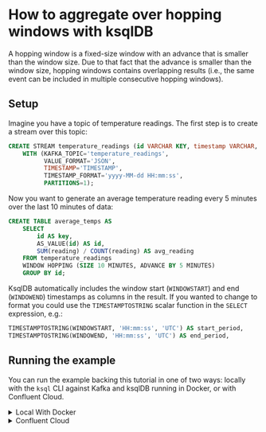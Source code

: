 <!-- title: How to aggregate over hopping windows with ksqlDB -->
<!-- description: In this tutorial, learn how to aggregate over hopping windows with ksqlDB, with step-by-step instructions and supporting code. -->

# How to aggregate over hopping windows with ksqlDB

A hopping window is a fixed-size window with an advance that is smaller than the window size. Due to that fact that the
advance is smaller than the window size, hopping windows contains overlapping results (i.e., the same event can be
included in multiple consecutive hopping windows).

## Setup

Imagine you have a topic of temperature readings. The first step is to create a stream over this topic:

```sql
CREATE STREAM temperature_readings (id VARCHAR KEY, timestamp VARCHAR, reading BIGINT)
    WITH (KAFKA_TOPIC='temperature_readings',
          VALUE_FORMAT='JSON',
          TIMESTAMP='TIMESTAMP',
          TIMESTAMP_FORMAT='yyyy-MM-dd HH:mm:ss',
          PARTITIONS=1);
```

Now you want to generate an average temperature reading every 5 minutes over the last 10 minutes of data:

```sql
CREATE TABLE average_temps AS
    SELECT
        id AS key,
        AS_VALUE(id) AS id,
        SUM(reading) / COUNT(reading) AS avg_reading
    FROM temperature_readings
    WINDOW HOPPING (SIZE 10 MINUTES, ADVANCE BY 5 MINUTES)
    GROUP BY id;
```

KsqlDB automatically includes the window start (`WINDOWSTART`) and end (`WINDOWEND`) timestamps as columns in the result.
If you wanted to change to format you could use the `TIMESTAMPTOSTRING` scalar function in the `SELECT` expression, e.g.:

```sql
TIMESTAMPTOSTRING(WINDOWSTART, 'HH:mm:ss', 'UTC') AS start_period,
TIMESTAMPTOSTRING(WINDOWEND, 'HH:mm:ss', 'UTC') AS end_period,
```

## Running the example

You can run the example backing this tutorial in one of two ways: locally with the `ksql` CLI against Kafka and ksqlDB running in Docker, or with Confluent Cloud.

<details>
  <summary>Local With Docker</summary>

  ### Prerequisites

  * Docker running via [Docker Desktop](https://docs.docker.com/desktop/) or [Docker Engine](https://docs.docker.com/engine/install/)
  * [Docker Compose](https://docs.docker.com/compose/install/). Ensure that the command `docker compose version` succeeds.

  ### Run the commands

  Clone the `confluentinc/tutorials` GitHub repository (if you haven't already) and navigate to the `tutorials` directory:

  ```shell
  git clone git@github.com:confluentinc/tutorials.git
  cd tutorials
  ```

  Start ksqlDB and Kafka:

  ```shell
  docker compose -f ./docker/docker-compose-ksqldb.yml up -d
  ```

  Next, open the ksqlDB CLI:

  ```shell
  docker exec -it ksqldb-cli ksql http://ksqldb-server:8088
  ```

  Run the following SQL statements to create the `temperature_readings` stream backed by Kafka running in Docker and populate it with
  test data.

  ```sql
  CREATE STREAM temperature_readings (id VARCHAR KEY, timestamp VARCHAR, reading BIGINT)
      WITH (KAFKA_TOPIC='temperature_readings',
            VALUE_FORMAT='JSON',
            TIMESTAMP='TIMESTAMP',
            TIMESTAMP_FORMAT='yyyy-MM-dd HH:mm:ss',
            PARTITIONS=1);
  ```

  ```sql
  INSERT INTO temperature_readings (id, timestamp, reading) VALUES ('1', '2020-01-15 02:15:30', 55);
  INSERT INTO temperature_readings (id, timestamp, reading) VALUES ('1', '2020-01-15 02:20:30', 50);
  INSERT INTO temperature_readings (id, timestamp, reading) VALUES ('1', '2020-01-15 02:25:30', 45);
  INSERT INTO temperature_readings (id, timestamp, reading) VALUES ('1', '2020-01-15 02:30:30', 40);
  INSERT INTO temperature_readings (id, timestamp, reading) VALUES ('1', '2020-01-15 02:35:30', 45);
  INSERT INTO temperature_readings (id, timestamp, reading) VALUES ('1', '2020-01-15 02:40:30', 50);
  INSERT INTO temperature_readings (id, timestamp, reading) VALUES ('1', '2020-01-15 02:45:30', 55);
  INSERT INTO temperature_readings (id, timestamp, reading) VALUES ('1', '2020-01-15 02:50:30', 60);
  ```

  Next, run the hopping window query to generate a table of average temperature readings every 5 minutes over the last 10 
  minutes of data. Note that we first tell ksqlDB to consume from the beginning of the `temperature_readings` stream.

  ```sql
  SET 'auto.offset.reset'='earliest';

  CREATE TABLE average_temps AS
      SELECT
          id AS key,
          AS_VALUE(id) AS id,
          SUM(reading) / COUNT(reading) AS avg_reading
      FROM temperature_readings
      WINDOW HOPPING (SIZE 10 MINUTES, ADVANCE BY 5 MINUTES)
      GROUP BY id;
  ```

  Query the table of average temperatures:

  ```sql
  SELECT * FROM average_temps;
  ```

  The query output should look like this:

  ```plaintext
  +---------------------+---------------------+---------------------+---------------------+---------------------+
  |KEY                  |WINDOWSTART          |WINDOWEND            |ID                   |AVG_READING          |
  +---------------------+---------------------+---------------------+---------------------+---------------------+
  |1                    |1579054200000        |1579054800000        |1                    |55                   |
  |1                    |1579054500000        |1579055100000        |1                    |52                   |
  |1                    |1579054800000        |1579055400000        |1                    |47                   |
  |1                    |1579055100000        |1579055700000        |1                    |42                   |
  |1                    |1579055400000        |1579056000000        |1                    |42                   |
  |1                    |1579055700000        |1579056300000        |1                    |47                   |
  |1                    |1579056000000        |1579056600000        |1                    |52                   |
  |1                    |1579056300000        |1579056900000        |1                    |57                   |
  |1                    |1579056600000        |1579057200000        |1                    |60                   |
  +---------------------+---------------------+---------------------+---------------------+---------------------+
  ```

  When you are finished, exit the ksqlDB CLI by entering `CTRL-D` and clean up the containers used for this tutorial by running:

  ```shell
  docker compose -f ./docker/docker-compose-ksqldb.yml down
  ```

</details>

<details>
  <summary>Confluent Cloud</summary>

  ### Prerequisites

  * A [Confluent Cloud](https://confluent.cloud/signup) account
  * The [Confluent CLI](https://docs.confluent.io/confluent-cli/current/install.html) installed on your machine

  ### Create Confluent Cloud resources

  Login to your Confluent Cloud account:

  ```shell
  confluent login --prompt --save
  ```

  Install a CLI plugin that will streamline the creation of resources in Confluent Cloud:

  ```shell
  confluent plugin install confluent-cloud_kickstart
  ```

  Run the following command to create a Confluent Cloud environment and Kafka cluster. This will create 
  resources in AWS region `us-west-2` by default, but you may override these choices by passing the `--cloud` argument with
  a value of `aws`, `gcp`, or `azure`, and the `--region` argument that is one of the cloud provider's supported regions,
  which you can list by running `confluent kafka region list --cloud <CLOUD PROVIDER>`
  
  ```shell
  confluent cloud-kickstart --name ksqldb-tutorial \
    --environment-name ksqldb-tutorial \
    --output-format stdout
  ```

  Now, create a ksqlDB cluster by first getting your user ID of the form `u-123456` when you run this command:

  ```shell
  confluent iam user list
  ```

  And then create a ksqlDB cluster called `ksqldb-tutorial` with access linked to your user account:

  ```shell
  confluent ksql cluster create ksqldb-tutorial \
    --credential-identity <USER ID>
  ```

  ### Run the commands

  Login to the [Confluent Cloud Console](https://confluent.cloud/). Select `Environments` in the left-hand navigation,
  and then click the `ksqldb-tutorial` environment tile. Click the `ksqldb-tutorial` Kafka cluster tile, and then
  select `ksqlDB` in the left-hand navigation.

  The cluster may take a few minutes to be provisioned. Once its status is `Up`, click the cluster name and scroll down to the editor.

  In the query properties section at the bottom, change the value for `auto.offset.reset` to `Earliest` so that ksqlDB 
  will consume from the beginning of the stream we create.

  Enter the following statements in the editor and click `Run query`. This creates the `temperature_readings` stream and
  populates it with test data.

  ```sql
  CREATE STREAM temperature_readings (id VARCHAR KEY, timestamp VARCHAR, reading BIGINT)
      WITH (KAFKA_TOPIC='temperature_readings',
            VALUE_FORMAT='JSON',
            TIMESTAMP='TIMESTAMP',
            TIMESTAMP_FORMAT='yyyy-MM-dd HH:mm:ss',
            PARTITIONS=1);

  INSERT INTO temperature_readings (id, timestamp, reading) VALUES ('1', '2020-01-15 02:15:30', 55);
  INSERT INTO temperature_readings (id, timestamp, reading) VALUES ('1', '2020-01-15 02:20:30', 50);
  INSERT INTO temperature_readings (id, timestamp, reading) VALUES ('1', '2020-01-15 02:25:30', 45);
  INSERT INTO temperature_readings (id, timestamp, reading) VALUES ('1', '2020-01-15 02:30:30', 40);
  INSERT INTO temperature_readings (id, timestamp, reading) VALUES ('1', '2020-01-15 02:35:30', 45);
  INSERT INTO temperature_readings (id, timestamp, reading) VALUES ('1', '2020-01-15 02:40:30', 50);
  INSERT INTO temperature_readings (id, timestamp, reading) VALUES ('1', '2020-01-15 02:45:30', 55);
  INSERT INTO temperature_readings (id, timestamp, reading) VALUES ('1', '2020-01-15 02:50:30', 60);
  ```

  Next, paste the hopping window query in the query edit and click `Run query`. This will to generate a table of average
  temperature readings every 5 minutes over the last 10 minutes of data.

  ```sql
  CREATE TABLE average_temps AS
      SELECT
          id AS key,
          AS_VALUE(id) AS id,
          SUM(reading) / COUNT(reading) AS avg_reading
      FROM temperature_readings
      WINDOW HOPPING (SIZE 10 MINUTES, ADVANCE BY 5 MINUTES)
      GROUP BY id;
  ```

  Query the table of average temperatures:

  ```sql
  SELECT * FROM average_temps;
  ```

  The query output should look like this:

  ```plaintext
  +---------------------+---------------------+---------------------+---------------------+---------------------+
  |KEY                  |WINDOWSTART          |WINDOWEND            |ID                   |AVG_READING          |
  +---------------------+---------------------+---------------------+---------------------+---------------------+
  |1                    |1579054200000        |1579054800000        |1                    |55                   |
  |1                    |1579054500000        |1579055100000        |1                    |52                   |
  |1                    |1579054800000        |1579055400000        |1                    |47                   |
  |1                    |1579055100000        |1579055700000        |1                    |42                   |
  |1                    |1579055400000        |1579056000000        |1                    |42                   |
  |1                    |1579055700000        |1579056300000        |1                    |47                   |
  |1                    |1579056000000        |1579056600000        |1                    |52                   |
  |1                    |1579056300000        |1579056900000        |1                    |57                   |
  |1                    |1579056600000        |1579057200000        |1                    |60                   |
  +---------------------+---------------------+---------------------+---------------------+---------------------+
  ```

  ### Clean up

  When you are finished, delete the `ksqldb-tutorial` environment by first getting the environment ID of the form 
  `env-123456` corresponding to it:

  ```shell
  confluent environment list
  ```

  Delete the environment, including all resources created for this tutorial:

  ```shell
  confluent environment delete <ENVIRONMENT ID>
  ```

</details>
